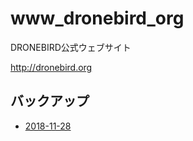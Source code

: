 # www_dronebird_org
DRONEBIRD公式ウェブサイト

http://dronebird.org



## バックアップ
* [2018-11-28](https://github.com/dronebird/www_dronebird_org/tree/backup2018-11-28)
